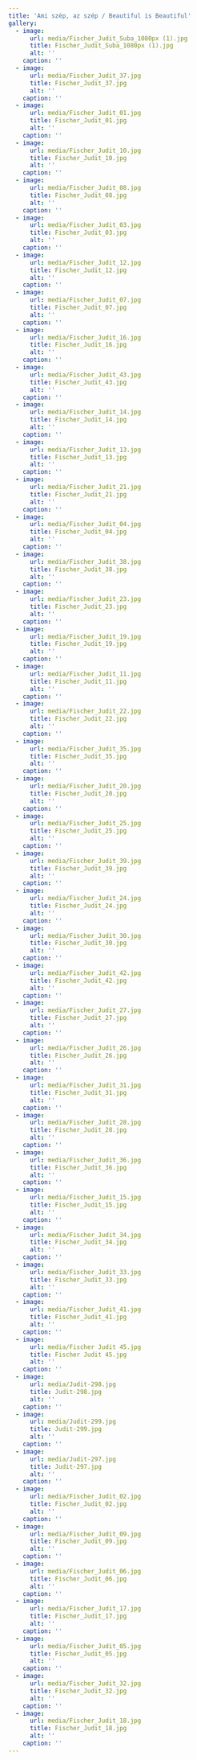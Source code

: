 ```yaml
---
title: 'Ami szép, az szép / Beautiful is Beautiful'
gallery:
  - image:
      url: media/Fischer_Judit_Suba_1080px (1).jpg
      title: Fischer_Judit_Suba_1080px (1).jpg
      alt: ''
    caption: ''
  - image:
      url: media/Fischer_Judit_37.jpg
      title: Fischer_Judit_37.jpg
      alt: ''
    caption: ''
  - image:
      url: media/Fischer_Judit_01.jpg
      title: Fischer_Judit_01.jpg
      alt: ''
    caption: ''
  - image:
      url: media/Fischer_Judit_10.jpg
      title: Fischer_Judit_10.jpg
      alt: ''
    caption: ''
  - image:
      url: media/Fischer_Judit_08.jpg
      title: Fischer_Judit_08.jpg
      alt: ''
    caption: ''
  - image:
      url: media/Fischer_Judit_03.jpg
      title: Fischer_Judit_03.jpg
      alt: ''
    caption: ''
  - image:
      url: media/Fischer_Judit_12.jpg
      title: Fischer_Judit_12.jpg
      alt: ''
    caption: ''
  - image:
      url: media/Fischer_Judit_07.jpg
      title: Fischer_Judit_07.jpg
      alt: ''
    caption: ''
  - image:
      url: media/Fischer_Judit_16.jpg
      title: Fischer_Judit_16.jpg
      alt: ''
    caption: ''
  - image:
      url: media/Fischer_Judit_43.jpg
      title: Fischer_Judit_43.jpg
      alt: ''
    caption: ''
  - image:
      url: media/Fischer_Judit_14.jpg
      title: Fischer_Judit_14.jpg
      alt: ''
    caption: ''
  - image:
      url: media/Fischer_Judit_13.jpg
      title: Fischer_Judit_13.jpg
      alt: ''
    caption: ''
  - image:
      url: media/Fischer_Judit_21.jpg
      title: Fischer_Judit_21.jpg
      alt: ''
    caption: ''
  - image:
      url: media/Fischer_Judit_04.jpg
      title: Fischer_Judit_04.jpg
      alt: ''
    caption: ''
  - image:
      url: media/Fischer_Judit_38.jpg
      title: Fischer_Judit_38.jpg
      alt: ''
    caption: ''
  - image:
      url: media/Fischer_Judit_23.jpg
      title: Fischer_Judit_23.jpg
      alt: ''
    caption: ''
  - image:
      url: media/Fischer_Judit_19.jpg
      title: Fischer_Judit_19.jpg
      alt: ''
    caption: ''
  - image:
      url: media/Fischer_Judit_11.jpg
      title: Fischer_Judit_11.jpg
      alt: ''
    caption: ''
  - image:
      url: media/Fischer_Judit_22.jpg
      title: Fischer_Judit_22.jpg
      alt: ''
    caption: ''
  - image:
      url: media/Fischer_Judit_35.jpg
      title: Fischer_Judit_35.jpg
      alt: ''
    caption: ''
  - image:
      url: media/Fischer_Judit_20.jpg
      title: Fischer_Judit_20.jpg
      alt: ''
    caption: ''
  - image:
      url: media/Fischer_Judit_25.jpg
      title: Fischer_Judit_25.jpg
      alt: ''
    caption: ''
  - image:
      url: media/Fischer_Judit_39.jpg
      title: Fischer_Judit_39.jpg
      alt: ''
    caption: ''
  - image:
      url: media/Fischer_Judit_24.jpg
      title: Fischer_Judit_24.jpg
      alt: ''
    caption: ''
  - image:
      url: media/Fischer_Judit_30.jpg
      title: Fischer_Judit_30.jpg
      alt: ''
    caption: ''
  - image:
      url: media/Fischer_Judit_42.jpg
      title: Fischer_Judit_42.jpg
      alt: ''
    caption: ''
  - image:
      url: media/Fischer_Judit_27.jpg
      title: Fischer_Judit_27.jpg
      alt: ''
    caption: ''
  - image:
      url: media/Fischer_Judit_26.jpg
      title: Fischer_Judit_26.jpg
      alt: ''
    caption: ''
  - image:
      url: media/Fischer_Judit_31.jpg
      title: Fischer_Judit_31.jpg
      alt: ''
    caption: ''
  - image:
      url: media/Fischer_Judit_28.jpg
      title: Fischer_Judit_28.jpg
      alt: ''
    caption: ''
  - image:
      url: media/Fischer_Judit_36.jpg
      title: Fischer_Judit_36.jpg
      alt: ''
    caption: ''
  - image:
      url: media/Fischer_Judit_15.jpg
      title: Fischer_Judit_15.jpg
      alt: ''
    caption: ''
  - image:
      url: media/Fischer_Judit_34.jpg
      title: Fischer_Judit_34.jpg
      alt: ''
    caption: ''
  - image:
      url: media/Fischer_Judit_33.jpg
      title: Fischer_Judit_33.jpg
      alt: ''
    caption: ''
  - image:
      url: media/Fischer_Judit_41.jpg
      title: Fischer_Judit_41.jpg
      alt: ''
    caption: ''
  - image:
      url: media/Fischer Judit 45.jpg
      title: Fischer Judit 45.jpg
      alt: ''
    caption: ''
  - image:
      url: media/Judit-298.jpg
      title: Judit-298.jpg
      alt: ''
    caption: ''
  - image:
      url: media/Judit-299.jpg
      title: Judit-299.jpg
      alt: ''
    caption: ''
  - image:
      url: media/Judit-297.jpg
      title: Judit-297.jpg
      alt: ''
    caption: ''
  - image:
      url: media/Fischer_Judit_02.jpg
      title: Fischer_Judit_02.jpg
      alt: ''
    caption: ''
  - image:
      url: media/Fischer_Judit_09.jpg
      title: Fischer_Judit_09.jpg
      alt: ''
    caption: ''
  - image:
      url: media/Fischer_Judit_06.jpg
      title: Fischer_Judit_06.jpg
      alt: ''
    caption: ''
  - image:
      url: media/Fischer_Judit_17.jpg
      title: Fischer_Judit_17.jpg
      alt: ''
    caption: ''
  - image:
      url: media/Fischer_Judit_05.jpg
      title: Fischer_Judit_05.jpg
      alt: ''
    caption: ''
  - image:
      url: media/Fischer_Judit_32.jpg
      title: Fischer_Judit_32.jpg
      alt: ''
    caption: ''
  - image:
      url: media/Fischer_Judit_18.jpg
      title: Fischer_Judit_18.jpg
      alt: ''
    caption: ''
---
```


